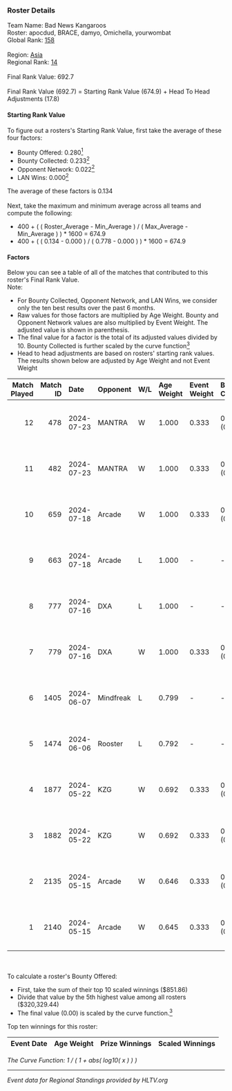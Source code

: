 ### Roster Details<br />
Team Name: Bad News Kangaroos<br />
Roster: apocdud, BRACE, damyo, Omichella, yourwombat<br />
Global Rank: [158](../standings_global.md)<br />
<br />
Region: [Asia]( ../standings_asia.md)<br />
Regional Rank: [14]( ../standings_asia.md)<br />
<br />
Final Rank Value:  692.7<br />
<br />
Final Rank Value (692.7) = Starting Rank Value (674.9) + Head To Head Adjustments (17.8)<br />

#### Starting Rank Value<br />
To figure out a rosters's Starting Rank Value, first take the average of these four factors:<br />
- Bounty Offered: 0.280[<sup>1</sup>](#table2)
- Bounty Collected: 0.233[<sup>2</sup>](#table1)
- Opponent Network: 0.022[<sup>2</sup>](#table1)
- LAN Wins: 0.000[<sup>2</sup>](#table1)

The average of these factors is 0.134<br />
<br />
Next, take the maximum and minimum average across all teams and compute the following:<br />
- 400 + ( ( Roster_Average - Min_Average ) / ( Max_Average - Min_Average ) ) * 1600 = 674.9
- 400 + ( ( 0.134 - 0.000 ) / ( 0.778 - 0.000 ) ) * 1600 = 674.9


#### Factors<br />
Below you can see a table of all of the matches that contributed to this roster's Final Rank Value.<br />
Note:<br />

- For Bounty Collected, Opponent Network, and LAN Wins, we consider only the ten best results over the past 6 months.
- Raw values for those factors are multiplied by Age Weight. Bounty and Opponent Network values are also multiplied by Event Weight. The adjusted value is shown in parenthesis.
- The final value for a factor is the total of its adjusted values divided by 10. Bounty Collected is further scaled by the curve function[<sup>3</sup>](#curveFunction)
- Head to head adjustments are based on rosters' starting rank values. The results shown below are adjusted by Age Weight and not Event Weight
<span id="table1"></span><br />


| Match Played | Match ID | Date       | Opponent  | W/L | Age Weight | Event Weight | Bounty Collected | Opponent Network | LAN Wins  | H2H Adj. | Roster                                       |
| -: | -: | :- | :- | :- | :- | :- | :- | :- | :- | -: | :- |
|           12 |      478 | 2024-07-23 | MANTRA    | W   | 1.000      | 0.333        | 0.000 (0.000)    | 0.000 (0.000)    | 0 (0.000) |     4.79 | apocdud, BRACE, damyo, Omichella, yourwombat |
|           11 |      482 | 2024-07-23 | MANTRA    | W   | 1.000      | 0.333        | 0.000 (0.000)    | 0.000 (0.000)    | 0 (0.000) |     5.02 | apocdud, BRACE, damyo, Omichella, yourwombat |
|           10 |      659 | 2024-07-18 | Arcade    | W   | 1.000      | 0.333        | 0.002 (0.001)    | 0.130 (0.043)    | 0 (0.000) |    13.69 | apocdud, BRACE, damyo, Omichella, yourwombat |
|            9 |      663 | 2024-07-18 | Arcade    | L   | 1.000      | -            | -                | -                | -         |   -18.00 | apocdud, BRACE, damyo, Omichella, yourwombat |
|            8 |      777 | 2024-07-16 | DXA       | L   | 1.000      | -            | -                | -                | -         |   -18.04 | apocdud, BRACE, damyo, Omichella, yourwombat |
|            7 |      779 | 2024-07-16 | DXA       | W   | 1.000      | 0.333        | 0.002 (0.001)    | 0.217 (0.072)    | 0 (0.000) |    13.25 | apocdud, BRACE, damyo, Omichella, yourwombat |
|            6 |     1405 | 2024-06-07 | Mindfreak | L   | 0.799      | -            | -                | -                | -         |   -11.54 | ADDICT, BRACE, damyo, hazr, yourwombat       |
|            5 |     1474 | 2024-06-06 | Rooster   | L   | 0.792      | -            | -                | -                | -         |    -8.51 | ADDICT, BRACE, damyo, hazr, yourwombat       |
|            4 |     1877 | 2024-05-22 | KZG       | W   | 0.692      | 0.333        | 0.005 (0.001)    | 0.106 (0.025)    | 0 (0.000) |     9.64 | ADDICT, BRACE, damyo, hazr, yourwombat       |
|            3 |     1882 | 2024-05-22 | KZG       | W   | 0.692      | 0.333        | 0.005 (0.001)    | 0.106 (0.025)    | 0 (0.000) |    10.25 | ADDICT, BRACE, damyo, hazr, yourwombat       |
|            2 |     2135 | 2024-05-15 | Arcade    | W   | 0.646      | 0.333        | 0.002 (0.001)    | 0.130 (0.028)    | 0 (0.000) |     8.40 | ADDICT, BRACE, damyo, hazr, yourwombat       |
|            1 |     2140 | 2024-05-15 | Arcade    | W   | 0.645      | 0.333        | 0.002 (0.001)    | 0.130 (0.028)    | 0 (0.000) |     8.88 | ADDICT, BRACE, damyo, hazr, yourwombat       |

<br />
<span id="table2"></span><br />
To calculate a roster's Bounty Offered:<br />

- First, take the sum of their top 10 scaled winnings ($851.86)
- Divide that value by the 5th highest value among all rosters ($320,329.44)
- The final value (0.00) is scaled by the curve function.[<sup>3</sup>](#curveFunction)

Top ten winnings for this roster:<br />

| Event Date | Age Weight | Prize Winnings | Scaled Winnings |
| :- | -: | :- | :- |


<span id="curveFunction"></span>_The Curve Function: 1 / ( 1 + abs( log10( x ) ) )_<br />

---
_Event data for Regional Standings provided by HLTV.org_<br />
